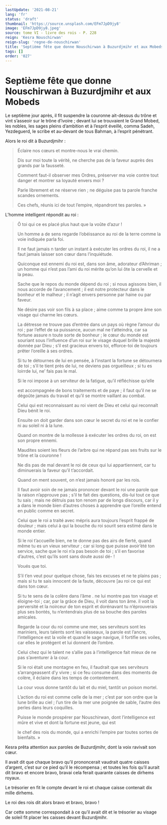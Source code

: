 ```yaml
---
lastUpdate: '2021-08-21'
lang: 'fr'
status: 'draft'
thumbnail: 'https://source.unsplash.com/EFm7JpD9jy8'
image: 'EFm7JpD9jy8.jpeg'
source: tome VI - livre des rois - P. 228
reign: 'Kesra Nouschirwan'
reign-slug: 'regne-de-nouschirwan'
title: 'Septième fête que donne Nouschirwan à Buzurdjmihr et aux Mobeds | Le Livre des Rois | Shâhnâmeh'
tags: []
order: '027'
---
```


<!-- LTeX: language=fr -->

# Septième fête que donne Nouschirwan à Buzurdjmihr et aux Mobeds

Le septième jour après, il fit suspendre la couronne ait-dessus du trône et vint s’asseoir sur le trône d’ivoire ; devant lui se trouvaient le Grand Mobed, les nobles, les sages pleins d’ambition et à l’esprit éveillé, comma Sadeh, Yezdeguerd, le scribe et au-devant de tous Bahman, à l’esprit pénétrant.

Alors le roi dit à Buzurdjmihr :

> Éclaire nos cœurs et montre-nous le vrai chemin.
>
> Dis sur moi toute la vérité, ne cherche pas de la faveur auprès des grands par la fausseté.
>
> Comment faut-il observer mes Ordres, préserver ma voie contre tout danger et montrer sa loyauté envers moi ?
>
> Parle librement et ne réserve rien ; ne déguise pas ta parole franche scandes ornements.
>
> Ces chefs, réunis ici de tout l’empire, répandront tes paroles. »

L’homme intelligent répondit au roi :

> Ô toi qui ce es placé plus haut que la voûte d’azur !
>
> Un homme a de sens regarde l’obéissance au roi de la terre comme la voie indiquée parla foi.
>
> Il ne faut jamais n tarder un instant à exécuter les ordres du roi, il ne a faut jamais laisser son cœur dans l’inquiétude.
>
> Quiconque est ennemi du roi est, dans son âme, adorateur d’Ahriman ; un homme qui n’est pas l’ami du roi mérite qu’on lui ôte la cervelle et la peau.
>
> Sache que le repos du monde dépend du roi ; si nous agissons bien, il nous accorde de l’avancement ; il est notre protecteur dans le bonheur et le malheur ; il n’agit envers personne par haine ou par faveur.
>
> Ne désire pas voir son fils à sa place ; aime comme ta propre âme son visage qui charme les cœurs.
>
> La détresse ne trouve pas d’entrée dans un pays où règne l’amour du roi ; par l’effet de sa puissance, aucun mal ne t’atteindra, car sa fortune assure n toute sorte de bonheur ; le cœur du monde est souriant sous l’influence d’un roi sur le visage duquel brille la majesté donnée par Dieu ; s’il est gracieux envers toi, efforce-toi de toujours prêter l’oreille à ses ordres.
>
> Si tu te détournes de lui en pensée, à l’instant la fortune se détournera de toi ; s’il te tient près de lui, ne deviens pas orgueilleux ; si tu es loirrde lui, ne’ fais pas le mal.
>
> Si le roi impose à un serviteur de la fatigue, qu’il réfléchisse qu’elle
>
> est accompagnée de bons traitements et de paye ; il faut qu’il ne se dégoûte jamais du travail et qu’il se montre vaillant au combat.
>
> Celui qui est reconnaissant au roi vient de Dieu et celui qui reconnaît Dieu bénit le roi.
>
> Ensuite on doit garder dans son cœur le secret du roi et ne le confier ni au soleil ni à la lune.
>
> Quand on montre de la mollesse à exécuter les ordres du roi, on est son propre ennemi.
>
> Maudites soient les fleurs de l’arbre qui ne répand pas ses fruits sur le trône et la couronne !
>
> Ne dis pas de mal devant le roi de ceux qui lui appartiennent, car tu diminuerais la faveur qu’il t’accordait.
>
> Quand on ment souvent, on n’est jamais honoré par les rois.
>
> Il faut avoir soin de ne jamais prononcer devant le roi une parole que la raison n’approuve pas ; s’il te fait des questions, dis-lui tout ce que tu sais ; mais ne détruis pas ton renom par de longs discours, car il y a dans le monde bien d’autres choses à apprendre que l’oreille entend en public comme en secret.
>
> Celui que le roi a traité avec mépris aura toujours l’esprit frappé de douleur ; mais celui à qui la bouche du roi sourit sera estimé dans le monde entier.
>
> Si le roi t’accueille bien, ne te donne pas des airs de fierté, quand même tu es un vieux serviteur ; car si long que puisse avoir’été ton service, sache que le roi n’a pas besoin de toi ; s’il en favorise d’autres, c’est qu’ils sont sans doute aussi dé- !
>
> Voués que toi.
>
> S’il t’en veut pour quelque chose, fais tes excuses et ne te plains pas ; mais si tu te sais innocent de la faute, découvre [au roi ce qui est dans ton cœur.
>
> Si tu te sens de la colère dans l’âme .
ne lui montre pas ton visage et éloigne-toi ; car, par la grâce de Dieu, il voit dans ton âme. il voit la perversité et la noirceur de ton esprit et dorénavant tu n’éprouverais plus ses bontés, tu n’entendrais plus de sa bouche des paroles amicales.
>
> Regarde la cour du roi comme une mer, ses serviteurs sont les mariniers, leurs talents sont les vaisseaux, la parole est l’ancre, l’intelligence est la voile et quand le sage navigue, il fortifie ses voiles, car elles le protègent et lui donnent de l’ombre.
>
> Celui chez qui le talent ne s’allie pas à l’intelligence fait mieux de ne pas s’aventurer à la cour.
>
> Si le roi était une montagne en feu, il faudrait que ses serviteurs s’arrangeassent d’y vivre ; si ce feu consume dans des moments de colère, il éclaire dans les temps de contentement.
>
> La cour vous donne tantôt du lait et du miel, tantôt un poison mortel.
>
> L’action du roi est comme celle de la mer ; c’est par son ordre que la lune brille au ciel ; l’un tire de la mer une poignée de sable, l’autre des perles dans leurs coquilles.
>
> Puisse le monde prospérer par Nouschirwan, dont l’intelligence est mûre et vive et dont la fortune est jeune, qui est
>
> le chef des rois du monde, qui a enrichi l’empire par toutes sortes de bienfaits. »

Kesra prêta attention aux paroles de Buzurdjmihr, dont la voix ravivait son cœur.

Il avait dit que chaque bravo qu’il prononcerait vaudrait quatre caisses d’argent, c’est sur ce pied qu’il le récompensa ; et toutes les fois qu’il aurait dit bravo et encore bravo, bravai cela ferait quarante caisses de dirhems royaux.

Le trésorier en fit le compte devant le roi et chaque caisse contenait dix mille dirhems.

Le roi des rois dit alors bravo et bravo, bravo !

Car cette somme correspondait à ce qu’il avait dit et le trésorier au visage de soleil fit placer les caisses devant Buzurdjmihr.
